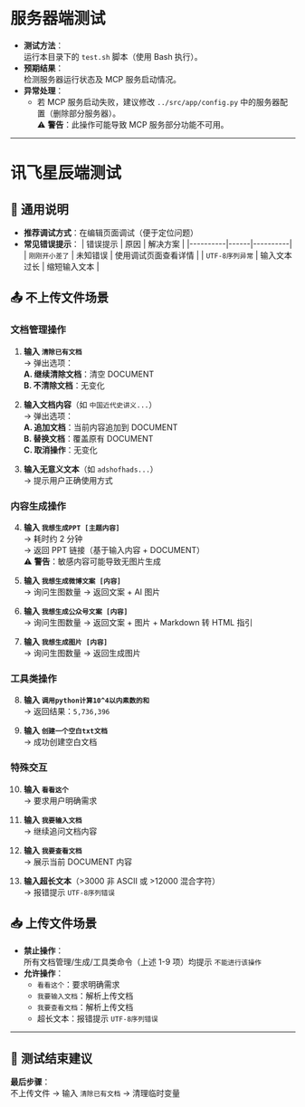 # 服务器端测试
- **测试方法**：  
  运行本目录下的 `test.sh` 脚本（使用 Bash 执行）。
- **预期结果**：  
  检测服务器运行状态及 MCP 服务启动情况。
- **异常处理**：  
  - 若 MCP 服务启动失败，建议修改 `../src/app/config.py` 中的服务器配置（删除部分服务器）。  
  ⚠️ **警告**：此操作可能导致 MCP 服务部分功能不可用。

---

# 讯飞星辰端测试
## 📍 通用说明
- **推荐调试方式**：在编辑页面调试（便于定位问题）
- **常见错误提示**：
  | 错误提示 | 原因 | 解决方案 |
  |----------|------|----------|
  | `刚刚开小差了` | 未知错误 | 使用调试页面查看详情 |
  | `UTF-8序列异常` | 输入文本过长 | 缩短输入文本 |

## 📤 不上传文件场景
### 文档管理操作
1. **输入 `清除已有文档`**  
   → 弹出选项：  
      **A. 继续清除文档**：清空 DOCUMENT  
      **B. 不清除文档**：无变化

2. **输入文档内容**（如 `中国近代史讲义...`）  
   → 弹出选项：  
      **A. 追加文档**：当前内容追加到 DOCUMENT  
      **B. 替换文档**：覆盖原有 DOCUMENT  
      **C. 取消操作**：无变化

3. **输入无意义文本**（如 `adshofhads...`）  
   → 提示用户正确使用方式

### 内容生成操作
4. **输入 `我想生成PPT [主题内容]`**  
   → 耗时约 2 分钟  
   → 返回 PPT 链接（基于输入内容 + DOCUMENT）  
   ⚠️ **警告**：敏感内容可能导致无图片生成

5. **输入 `我想生成微博文案 [内容]`**  
   → 询问生图数量 → 返回文案 + AI 图片

6. **输入 `我想生成公众号文案 [内容]`**  
   → 询问生图数量 → 返回文案 + 图片 + Markdown 转 HTML 指引

7. **输入 `我想生成图片 [内容]`**  
   → 询问生图数量 → 返回生成图片

### 工具类操作
8. **输入 `调用python计算10^4以内素数的和`**  
   → 返回结果：`5,736,396`

9. **输入 `创建一个空白txt文档`**  
   → 成功创建空白文档

### 特殊交互
10. **输入 `看看这个`**  
    → 要求用户明确需求

11. **输入 `我要输入文档`**  
    → 继续追问文档内容

12. **输入 `我要查看文档`**  
    → 展示当前 DOCUMENT 内容

13. **输入超长文本**（>3000 非 ASCII 或 >12000 混合字符）  
    → 报错提示 `UTF-8序列错误`

## 📥 上传文件场景
- **禁止操作**：  
  所有文档管理/生成/工具类命令（上述 1-9 项）均提示 `不能进行该操作`
- **允许操作**：
  - `看看这个`：要求明确需求
  - `我要输入文档`：解析上传文档
  - `我要查看文档`：解析上传文档
  - 超长文本：报错提示 `UTF-8序列错误`

---

## 🧹 测试结束建议
**最后步骤**：  
不上传文件 → 输入 `清除已有文档` → 清理临时变量

